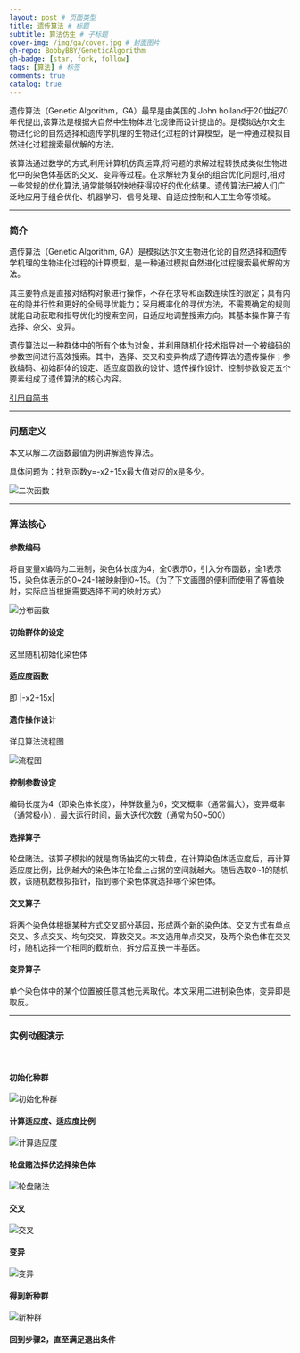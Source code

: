 ```yaml
---
layout: post # 页面类型
title: 遗传算法 # 标题
subtitle: 算法仿生 # 子标题
cover-img: /img/ga/cover.jpg # 封面图片
gh-repo: BobbyBBY/GeneticAlgorithm
gh-badge: [star, fork, follow]
tags: [算法] # 标签
comments: true
catalog: true
---
```


遗传算法（Genetic Algorithm，GA）最早是由美国的 John holland于20世纪70年代提出,该算法是根据大自然中生物体进化规律而设计提出的。是模拟达尔文生物进化论的自然选择和遗传学机理的生物进化过程的计算模型，是一种通过模拟自然进化过程搜索最优解的方法。  

该算法通过数学的方式,利用计算机仿真运算,将问题的求解过程转换成类似生物进化中的染色体基因的交叉、变异等过程。在求解较为复杂的组合优化问题时,相对一些常规的优化算法,通常能够较快地获得较好的优化结果。遗传算法已被人们广泛地应用于组合优化、机器学习、信号处理、自适应控制和人工生命等领域。

---

### 简介  

遗传算法（Genetic Algorithm, GA）是模拟达尔文生物进化论的自然选择和遗传学机理的生物进化过程的计算模型，是一种通过模拟自然进化过程搜索最优解的方法。  

其主要特点是直接对结构对象进行操作，不存在求导和函数连续性的限定；具有内在的隐并行性和更好的全局寻优能力；采用概率化的寻优方法，不需要确定的规则就能自动获取和指导优化的搜索空间，自适应地调整搜索方向。其基本操作算子有选择、杂交、变异。  

遗传算法以一种群体中的所有个体为对象，并利用随机化技术指导对一个被编码的参数空间进行高效搜索。其中，选择、交叉和变异构成了遗传算法的遗传操作；参数编码、初始群体的设定、适应度函数的设计、遗传操作设计、控制参数设定五个要素组成了遗传算法的核心内容。  

[引用自简书](https://www.jianshu.com/p/ae5157c26af9)

---

### 问题定义

本文以解二次函数最值为例讲解遗传算法。  

具体问题为：找到函数y=-x2+15x最大值对应的x是多少。  

![二次函数](/img/ga/func.png)  

---

### 算法核心

#### 参数编码

将自变量x编码为二进制，染色体长度为4，全0表示0，引入分布函数，全1表示15，染色体表示的0~24-1被映射到0~15。（为了下文画图的便利而使用了等值映射，实际应当根据需要选择不同的映射方式）  

![分布函数](/img/ga/distribute.png)  

#### 初始群体的设定

这里随机初始化染色体  

#### 适应度函数

即 \|-x2+15x\|  

#### 遗传操作设计

详见算法流程图  

![流程图](/img/ga/flow.png)  

#### 控制参数设定

编码长度为4（即染色体长度），种群数量为6，交叉概率（通常偏大），变异概率（通常极小），最大运行时间，最大迭代次数（通常为50~500）  

#### 选择算子

轮盘赌法。该算子模拟的就是商场抽奖的大转盘，在计算染色体适应度后，再计算适应度比例，比例越大的染色体在轮盘上占据的空间就越大。随后选取0~1的随机数，该随机数模拟指针，指到哪个染色体就选择哪个染色体。  

#### 交叉算子

将两个染色体根据某种方式交叉部分基因，形成两个新的染色体。交叉方式有单点交叉、多点交叉、均匀交叉、算数交叉。本文选用单点交叉，及两个染色体在交叉时，随机选择一个相同的截断点，拆分后互换一半基因。  

#### 变异算子

单个染色体中的某个位置被任意其他元素取代。本文采用二进制染色体，变异即是取反。  

---

### 实例动图演示

&nbsp;

#### 初始化种群

![初始化种群](/img/ga/init.gif)  

#### 计算适应度、适应度比例

![计算适应度](/img/ga/cal.gif)  

#### 轮盘赌法择优选择染色体

![轮盘赌法](/img/ga/gamble.gif)  

#### 交叉

![交叉](/img/ga/cross.gif)  

#### 变异

![变异](/img/ga/variation.gif)

#### 得到新种群

![新种群](/img/ga/new.png)  

#### 回到步骤2，直至满足退出条件  

&nbsp;
